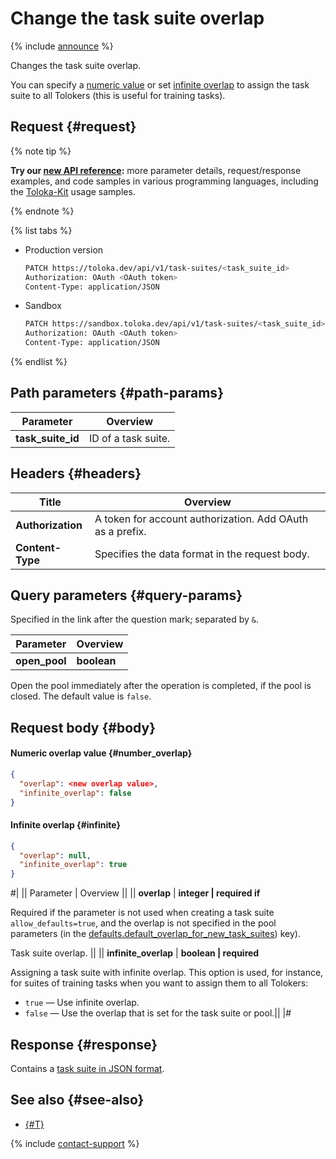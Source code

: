 # Change the task suite overlap

{% include [announce](../_includes/announce.md) %}

Changes the task suite overlap.

You can specify a [numeric value](#number_overlap) or set [infinite overlap](#infinite) to assign the task suite to all Tolokers (this is useful for training tasks).

## Request {#request}

{% note tip %}

**Try our [new API reference](https://toloka.ai/docs/api/api-reference/#patch-/task-suites/-id-):** more parameter details, request/response examples, and code samples in various programming languages, including the [Toloka-Kit](../../toloka-kit/index.md) usage samples.

{% endnote %}

{% list tabs %}

- Production version

    ```bash
    PATCH https://toloka.dev/api/v1/task-suites/<task_suite_id>
    Authorization: OAuth <OAuth token>
    Content-Type: application/JSON

    ```

- Sandbox

    ```bash
    PATCH https://sandbox.toloka.dev/api/v1/task-suites/<task_suite_id>
    Authorization: OAuth <OAuth token>
    Content-Type: application/JSON

    ```

{% endlist %}

## Path parameters {#path-params}

Parameter | Overview
----- | -----
**task_suite_id** | ID of a task suite.

## Headers {#headers}

Title | Overview
----- | -----
**Authorization** | A token for account authorization. Add OAuth as a prefix.
**Content-Type** | Specifies the data format in the request body.

## Query parameters {#query-params}

Specified in the link after the question mark; separated by `&`.

Parameter | Overview
----- | -----
**open_pool** | **boolean**

Open the pool immediately after the operation is completed, if the pool is closed. The default value is `false`.

## Request body {#body}

#### Numeric overlap value {#number_overlap}

```json
{
  "overlap": <new overlap value>,
  "infinite_overlap": false
}
```

#### Infinite overlap {#infinite}

```json
{
  "overlap": null,
  "infinite_overlap": true
}
```

#|
|| Parameter | Overview ||
|| **overlap** | **integer \| required if**

Required if the parameter is not used when creating a task suite `allow_defaults=true`, and the overlap is not specified in the pool parameters (in the [defaults.​default_​overlap_for_​new_task_suites](create-pool.md#default_overlap_for_new_task_suites)) key).

Task suite overlap. ||
|| **infinite_overlap** | **boolean \| required**

Assigning a task suite with infinite overlap. This option is used, for instance, for suites of training tasks when you want to assign them to all Tolokers:

- `true` — Use infinite overlap.
- `false` — Use the overlap that is set for the task suite or pool.||
|#

## Response {#response}

Contains a [task suite in JSON format](create-task-suite.md#body).

## See also {#see-also}

- [{#T}](../../guide/concepts/overlap-faq.md)

{% include [contact-support](../../guide/_includes/contact-support.md) %}